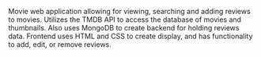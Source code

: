 Movie web application allowing for viewing, searching and adding reviews to movies. Utilizes the TMDB API to access the database of movies and thumbnails. Also uses MongoDB to create backend for holding reviews data. Frontend uses HTML and CSS to create display, and has functionality to add, edit, or remove reviews.
